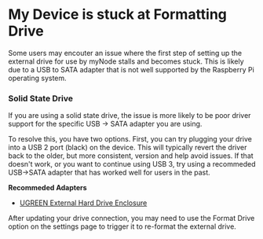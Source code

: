 # My Device is stuck at Formatting Drive

Some users may encouter an issue where the first step of setting up the external drive for use by myNode stalls and becomes stuck. This is likely due to a USB to SATA adapter that is not well supported by the Raspberry Pi operating system.

### Solid State Drive

If you are using a solid state drive, the issue is more likely to be poor driver support for the specific USB -> SATA adapter you are using.

To resolve this, you have two options. First, you can try plugging your drive into a USB 2 port (black) on the device. This will typically revert the driver back to the older, but more consistent, version and help avoid issues. If that doesn't work, or you want to continue using USB 3, try using a recommeded USB->SATA adapter that has worked well for users in the past.

**Recommeded Adapters**

+ [UGREEN External Hard Drive Enclosure](https://amzn.to/3b2gowf)

After updating your drive connection, you may need to use the Format Drive option on the settings page to trigger it to re-format the external drive.
